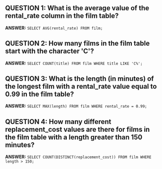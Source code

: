 ## **QUESTION 1:** What is the average value of the rental_rate column in the film table?

**ANSWER:** `SELECT AVG(rental_rate) FROM film;`

## **QUESTION 2:** How many films in the film table start with the character 'C'?

**ANSWER:** `SELECT COUNT(title) FROM film WHERE title LIKE 'C%';`

## **QUESTION 3:** What is the length (in minutes) of the longest film with a rental_rate value equal to 0.99 in the film table?

**ANSWER:** `SELECT MAX(length) FROM film WHERE rental_rate = 0.99;`

## **QUESTION 4:** How many different replacement_cost values are there for films in the film table with a length greater than 150 minutes?

**ANSWER:** `SELECT COUNT(DISTINCT(replacement_cost)) FROM film WHERE length > 150;`
